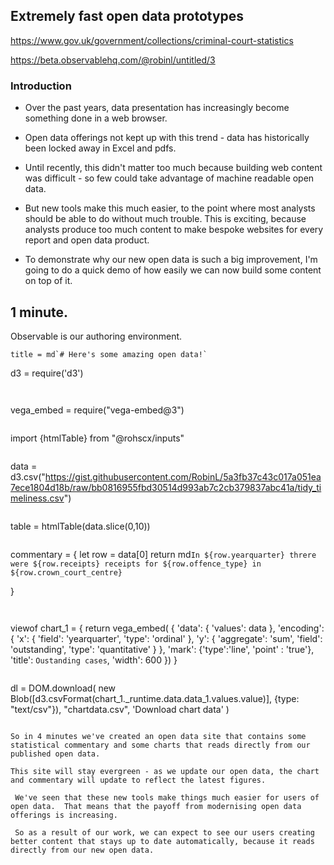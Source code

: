 ##  Extremely fast open data prototypes

https://www.gov.uk/government/collections/criminal-court-statistics

https://beta.observablehq.com/@robinl/untitled/3


### Introduction

- Over the past years, data presentation has increasingly become something done in a web browser.

- Open data offerings not kept up with this trend - data has historically been locked away in Excel and pdfs.

- Until recently, this didn't matter too much because building web content was difficult - so few could take advantage of machine readable open data.

- But new tools make this much easier, to the point where most analysts should be able to do without much trouble.  This is exciting, because analysts produce too much content to make bespoke websites for every report and open data product.

- To demonstrate why our new open data is such a big improvement, I'm going to do a quick demo of how easily we can now build some content on top of it.

1 minute.
---

Observable is our authoring environment.

```
title = md`# Here's some amazing open data!`

```
d3 = require('d3')
```


```
vega_embed = require("vega-embed@3")
```

```
import {htmlTable} from "@rohscx/inputs"
```

```
data = d3.csv("https://gist.githubusercontent.com/RobinL/5a3fb37c43c017a051ea7ece1804d18b/raw/bb0816955fbd30514d993ab7c2cb379837abc41a/tidy_timeliness.csv")
```

```
table = htmlTable(data.slice(0,10))
```

```
commentary = {
  let row = data[0]
  return md`In ${row.yearquarter} threre were ${row.receipts} receipts for ${row.offence_type} in ${row.crown_court_centre}`

}
```


```
viewof chart_1 = {
  return vega_embed(
    {
    'data': {
        'values': data
    },
    'encoding': {
        'x': {
          'field': 'yearquarter',
          'type': 'ordinal'
        },
        'y': {
          'aggregate': 'sum',
          'field': 'outstanding',
          'type': 'quantitative'
        }
      },
    'mark': {'type':'line', 'point' : 'true'},
    'title': `Oustanding cases`,
    'width': 600
    })
}
```

```
dl = DOM.download(
  new Blob([d3.csvFormat(chart_1._runtime.data.data_1.values.value)], {type: "text/csv"}),
  "chartdata.csv",
  'Download chart  data'
)
```

So in 4 minutes we've created an open data site that contains some statistical commentary and some charts that reads directly from our published open data.

This site will stay evergreen - as we update our open data, the chart and commentary will update to reflect the latest figures.

 We've seen that these new tools make things much easier for users of open data.  That means that the payoff from modernising open data offerings is increasing.

 So as a result of our work, we can expect to see our users creating better content that stays up to date automatically, because it reads directly from our new open data.